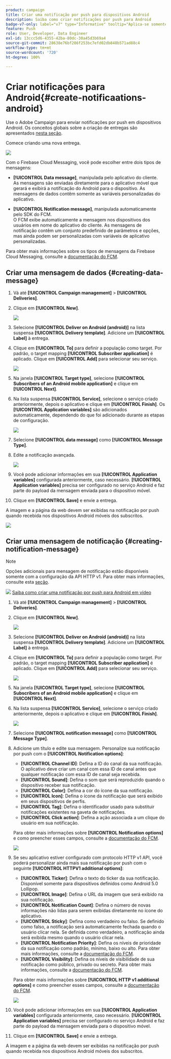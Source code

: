 ```yaml
---
product: campaign
title: Criar uma notificação por push para dispositivos Android
description: Saiba como criar notificações por push para Android
badge-v7-only: label="v7" type="Informative" tooltip="Aplica-se somente ao Campaign Classic v7"
feature: Push
role: User, Developer, Data Engineer
exl-id: 13ccc5d6-4355-42ba-80dc-30a45d3b69a4
source-git-commit: 28638e76bf286f253bc7efd02db848b571ad88c4
workflow-type: tm+mt
source-wordcount: '720'
ht-degree: 100%

---
```


# Criar notificações para Android{#create-notificaations-android}

Use o Adobe Campaign para enviar notificações por push em dispositivos Android. Os conceitos globais sobre a criação de entregas são apresentados [nesta seção](steps-about-delivery-creation-steps.md).

Comece criando uma nova entrega.

![](assets/nmac_delivery_1.png)

Com o Firebase Cloud Messaging, você pode escolher entre dois tipos de mensagens:

* **[!UICONTROL Data message]**, manipulada pelo aplicativo do cliente.
  <br>As mensagens são enviadas diretamente para o aplicativo móvel que gerará e exibirá a notificação do Android para o dispositivo. As mensagens de dados contêm somente as variáveis personalizadas do aplicativo.

* **[!UICONTROL Notification message]**, manipulada automaticamente pelo SDK do FCM.
  <br> O FCM exibe automaticamente a mensagem nos dispositivos dos usuários em nome do aplicativo do cliente. As mensagens de notificação contêm um conjunto predefinido de parâmetros e opções, mas ainda podem ser personalizadas com variáveis de aplicativo personalizadas.

Para obter mais informações sobre os tipos de mensagens da Firebase Cloud Messaging, consulte a [documentação do FCM](https://firebase.google.com/docs/cloud-messaging/concept-options?hl=pt-br#notifications_and_data_messages).

## Criar uma mensagem de dados {#creating-data-message}

1. Vá até **[!UICONTROL Campaign management]** > **[!UICONTROL Deliveries]**.

1. Clique em **[!UICONTROL New]**.

   ![](assets/nmac_android_3.png)

1. Selecione **[!UICONTROL Deliver on Android (android)]** na lista suspensa **[!UICONTROL Delivery template]**. Adicione um **[!UICONTROL Label]** à entrega.

1. Clique em **[!UICONTROL To]** para definir a população como target. Por padrão, o target mapping **[!UICONTROL Subscriber application]** é aplicado. Clique em **[!UICONTROL Add]** para selecionar seu serviço.

   ![](assets/nmac_android_7.png)

1. Na janela **[!UICONTROL Target type]**, selecione **[!UICONTROL Subscribers of an Android mobile application]** e clique em **[!UICONTROL Next]**.

1. Na lista suspensa **[!UICONTROL Service]**, selecione o serviço criado anteriormente, depois o aplicativo e clique em **[!UICONTROL Finish]**.
Os **[!UICONTROL Application variables]** são adicionados automaticamente, dependendo do que foi adicionado durante as etapas de configuração.

   ![](assets/nmac_android_6.png)

1. Selecione **[!UICONTROL data message]** como **[!UICONTROL Message Type]**.

1. Edite a notificação avançada.

   ![](assets/nmac_android_5.png)

1. Você pode adicionar informações em sua **[!UICONTROL Application variables]** configurada anteriormente, caso necessário. **[!UICONTROL Application variables]** precisa ser configurado no serviço Android e faz parte do payload da mensagem enviada para o dispositivo móvel.

1. Clique em **[!UICONTROL Save]** e envie a entrega.

A imagem e a página da web devem ser exibidas na notificação por push quando recebida nos dispositivos Android móveis dos subscritos.

![](assets/nmac_android_4.png)

## Criar uma mensagem de notificação {#creating-notification-message}

>[!NOTE]
>
>Opções adicionais para mensagem de notificação estão disponíveis somente com a configuração da API HTTP v1. Para obter mais informações, consulte esta [seção](configuring-the-mobile-application-android.md#android-service-httpv1).

![](assets/do-not-localize/how-to-video.png) [Saiba como criar uma notificação por push para Android em vídeo](https://experienceleague.adobe.com/docs/campaign-classic-learn/getting-started-with-push-notifications-for-android/configuring-and-sending-push-notifications.html?lang=pt-BR#additional-resources)

1. Vá até **[!UICONTROL Campaign management]** > **[!UICONTROL Deliveries]**.

1. Clique em **[!UICONTROL New]**.

   ![](assets/nmac_android_3.png)

1. Selecione **[!UICONTROL Deliver on Android (android)]** na lista suspensa **[!UICONTROL Delivery template]**. Adicione um **[!UICONTROL Label]** à entrega.

1. Clique em **[!UICONTROL To]** para definir a população como target. Por padrão, o target mapping **[!UICONTROL Subscriber application]** é aplicado. Clique em **[!UICONTROL Add]** para selecionar seu serviço.

   ![](assets/nmac_android_7.png)

1. Na janela **[!UICONTROL Target type]**, selecione **[!UICONTROL Subscribers of an Android mobile application]** e clique em **[!UICONTROL Next]**.

1. Na lista suspensa **[!UICONTROL Service]**, selecione o serviço criado anteriormente, depois o aplicativo e clique em **[!UICONTROL Finish]**.

   ![](assets/nmac_android_6.png)

1. Selecione **[!UICONTROL notification message]** como **[!UICONTROL Message Type]**.

1. Adicione um título e edite sua mensagem. Personalize sua notificação por push com o **[!UICONTROL Notification options]**:

   * **[!UICONTROL Channel ID]**: Defina a ID do canal da sua notificação. O aplicativo deve criar um canal com essa ID de canal antes que qualquer notificação com essa ID de canal seja recebida.
   * **[!UICONTROL Sound]**: Defina o som que será reproduzido quando o dispositivo receber sua notificação.
   * **[!UICONTROL Color]**: Defina a cor do ícone da sua notificação.
   * **[!UICONTROL Icon]**: Defina o ícone da notificação que será exibido em seus dispositivos de perfis.
   * **[!UICONTROL Tag]**: Defina o identificador usado para substituir notificações existentes na gaveta de notificações.
   * **[!UICONTROL Click action]**: Defina a ação associada a um clique do usuário em sua notificação.

   Para obter mais informações sobre **[!UICONTROL Notification options]** e como preencher esses campos, consulte a [documentação do FCM](https://firebase.google.com/docs/reference/fcm/rest/v1/projects.messages#androidnotification).

   ![](assets/nmac_android_8.png)

1. Se seu aplicativo estiver configurado com protocolo HTTP v1 API, você poderá personalizar ainda mais sua notificação por push com o seguinte **[!UICONTROL HTTPV1 additional options]**:

   * **[!UICONTROL Ticker]**: Defina o texto do ticker da sua notificação. Disponível somente para dispositivos definidos como Android 5.0 Lollipop.
   * **[!UICONTROL Image]**: Defina o URL da imagem que será exibido na sua notificação.
   * **[!UICONTROL Notification Count]**: Defina o número de novas informações não lidas para serem exibidas diretamente no ícone do aplicativo.
   * **[!UICONTROL Sticky]**: Defina como verdadeiro ou falso. Se definido como falso, a notificação será automaticamente fechada quando o usuário clicar nela. Se definida como verdadeiro, a notificação ainda será exibida mesmo quando o usuário clicar nela.
   * **[!UICONTROL Notification Priority]**: Defina os níveis de prioridade da sua notificação como padrão, mínimo, baixo ou alto. Para obter mais informações, consulte a [documentação do FCM](https://firebase.google.com/docs/reference/fcm/rest/v1/projects.messages#NotificationPriority).
   * **[!UICONTROL Visibility]**: Defina os níveis de visibilidade de sua notificação como público, privado ou secreto. Para obter mais informações, consulte a [documentação do FCM](https://firebase.google.com/docs/reference/fcm/rest/v1/projects.messages#visibility).

   Para obter mais informações sobre **[!UICONTROL HTTP v1 additional options]** e como preencher esses campos, consulte a [documentação do FCM](https://firebase.google.com/docs/reference/fcm/rest/v1/projects.messages#androidnotification).

   ![](assets/nmac_android_9.png)

1. Você pode adicionar informações em sua **[!UICONTROL Application variables]** configurada anteriormente, caso necessário. **[!UICONTROL Application variables]** precisa ser configurado no serviço Android e faz parte do payload da mensagem enviada para o dispositivo móvel.

1. Clique em **[!UICONTROL Save]** e envie a entrega.

A imagem e a página da web devem ser exibidas na notificação por push quando recebida nos dispositivos Android móveis dos subscritos.
